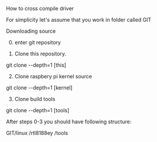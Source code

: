 How to cross compile driver

For simplicity let's assume that you work in folder called GIT

Downloading source

0. enter git repository


1. Clone this repository.

git clone --depth=1 [this]


2. Clone raspbery pi kernel source

git clone --depth=1 [kernel]

3. Clone build tools

git clone --depth=1 [tools]


After steps 0-3 you should have following structure:

GIT/linux
   /rtl8188ey
   /tools
   

